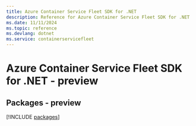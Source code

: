 ```yaml
---
title: Azure Container Service Fleet SDK for .NET
description: Reference for Azure Container Service Fleet SDK for .NET
ms.date: 11/11/2024
ms.topic: reference
ms.devlang: dotnet
ms.service: containerservicefleet
---
```

# Azure Container Service Fleet SDK for .NET - preview
## Packages - preview
[!INCLUDE [packages](container-service-fleet-index.md)]